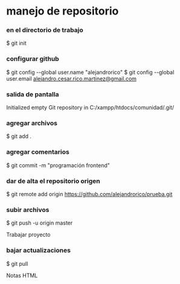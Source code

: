 # manejo de repositorio #
 

### en el directorio de trabajo ###
 $ git init

### configurar github ###
$ git config --global user.name "alejandrorico"
$ git config --global user.email alejandro.cesar.rico.martinez@gmail.com


### salida de pantalla ###
 Initialized empty Git repository in C:/xampp/htdocs/comunidad/.git/

### agregar archivos ###

$ git add .


### agregar comentarios ###
$ git commit -m "programación frontend"

### dar de alta el repositorio origen ### 
$ git remote add origin https://github.com/alejandrorico/prueba.git

### subir archivos ###
$ git push -u origin master




Trabajar proyecto
### bajar actualizaciones ###
$ git pull



Notas HTML
